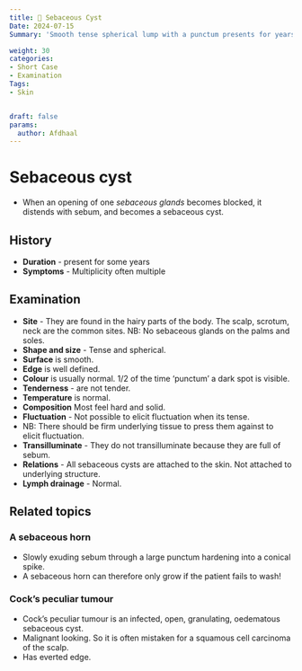 ```yaml
---
title: 🧅 Sebaceous Cyst
Date: 2024-07-15
Summary: 'Smooth tense spherical lump with a punctum presents for years. Often Multiple.'

weight: 30
categories: 
- Short Case
- Examination
Tags:
- Skin


draft: false
params:
  author: Afdhaal
---
```


# Sebaceous cyst
- When an opening of one *sebaceous glands* becomes blocked, it distends with sebum, and becomes a sebaceous cyst.
## History
- **Duration** - present for some years
- **Symptoms** - Multiplicity often multiple

## Examination
- **Site** - They are found in the hairy parts of the body. The scalp, scrotum, neck are the common sites. NB: No sebaceous glands on the palms and soles.
- **Shape and size** - Tense and spherical.
- **Surface** is smooth. 
- **Edge** is well defined.
- **Colour** is usually normal. 1/2 of the time ‘punctum’ a dark spot is visible.
- **Tenderness** - are not tender. 
- **Temperature** is normal. 
- **Composition** Most feel hard and solid. 
- **Fluctuation** - Not possible to elicit fluctuation when its tense. 
- NB: There should be firm underlying tissue to press them against to elicit fluctuation. 
- **Transilluminate** - They do not transilluminate because they are full of sebum.
- **Relations** - All sebaceous cysts are attached to the skin. Not attached to underlying structure.
- **Lymph drainage** - Normal.

## Related topics
### A sebaceous horn
- Slowly exuding sebum through a large punctum hardening into a conical spike.
- A sebaceous horn can therefore only grow if the patient fails to wash!
### Cock’s peculiar tumour
- Cock’s peculiar tumour is an infected, open, granulating, oedematous sebaceous cyst. 
- Malignant looking. So it is often mistaken for a squamous cell carcinoma of the scalp.
- Has everted edge.